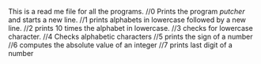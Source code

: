 This is a read me file for all the programs.
//0 Prints the program _putcher_ and starts a new line.
//1 prints alphabets in lowercase followed by a new line.
//2 prints 10 times the alphabet in lowercase.
//3 checks for lowercase character.
//4 Checks alphabetic characters
//5 prints the sign of a number
//6 computes the absolute value of an integer
//7 prints last digit of a number
